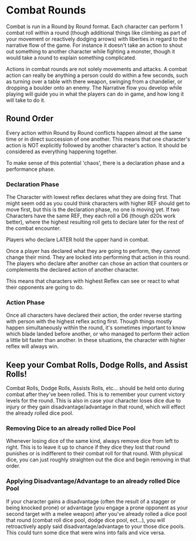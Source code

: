 # Combat Rounds

Combat is run in a Round by Round format. Each character can perform 1 combat roll within a round (though additional things like climbing as part of your movement or reactively dodging arrows) with liberties in regard to the narrative flow of the game. For instance it doesn't take an action to shout out something to another character while fighting a monster, though it would take a round to explain something complicated.

Actions in combat rounds are not solely movements and attacks. A combat action can really be anything a person could do within a few seconds, such as turning over a table with there weapon, swinging from a chandelier, or dropping a boulder onto an enemy. The Narrative flow you develop while playing will guide you in what the players can do in game, and how long it will take to do it.

## Round Order

Every action within Round by Round conflicts happen almost at the same time or in direct succession of one another. This means that one character's action is NOT explicitly followed by another character's action. It should be considered as everything happening together.

To make sense of this potential 'chaos', there is a declaration phase and a performance phase.

### Declaration Phase

The Character with lowest reflex declares what they are doing first. That might seem odd as you could think characters with higher REF should get to move first, but this is the declaration phase, no one is moving yet. If two Characters have the same REF, they each roll a D6 (though d20s work better), where the highest resulting roll gets to declare later for the rest of the combat encounter.

Players who declare LATER hold the upper hand in combat.

Once a player has declared what they are going to perform, they cannot change their mind. They are locked into performing that action in this round. The players who declare after another can chose an action that counters or complements the declared action of another character.

This means that characters with highest Reflex can see or react to what their opponents are going to do.

### Action Phase

Once all characters have declared their action, the order reverse starting with person with the highest reflex acting first. Though things mostly happen simultaneously within the round, it's sometimes important to know which blade landed before another, or who managed to perform their action a little bit faster than another. In these situations, the character with higher reflex will always win.

## Keep your Combat Rolls, Dodge Rolls, and Assist Rolls!

Combat Rolls, Dodge Rolls, Assists Rolls, etc... should be held onto during combat after they've been rolled. This is to remember your current victory levels for the round. This is also in case your character loses dice due to injury or they gain disadvantage/advantage in that round, which will effect the already rolled dice pool.

### Removing Dice to an already rolled Dice Pool

Whenever losing dice of the same kind, always remove dice from left to right. This is to leave it up to chance if they dice they lost that round punishes or is indifferent to their combat roll for that round. With physical dice, you can just roughly straighten out the dice and begin removing in that order.

### Applying Disadvantage/Advantage to an already rolled Dice Pool

If your character gains a disadvantage (often the result of a stagger or being knocked prone) or advantage (you engage a prone opponent as your second target with a melee weapon) after you've already rolled a dice pool that round (combat roll dice pool, dodge dice pool, ect...), you will retroactively apply said disadvantage/advantage to your those dice pools. This could turn some dice that were wins into fails and vice versa.
